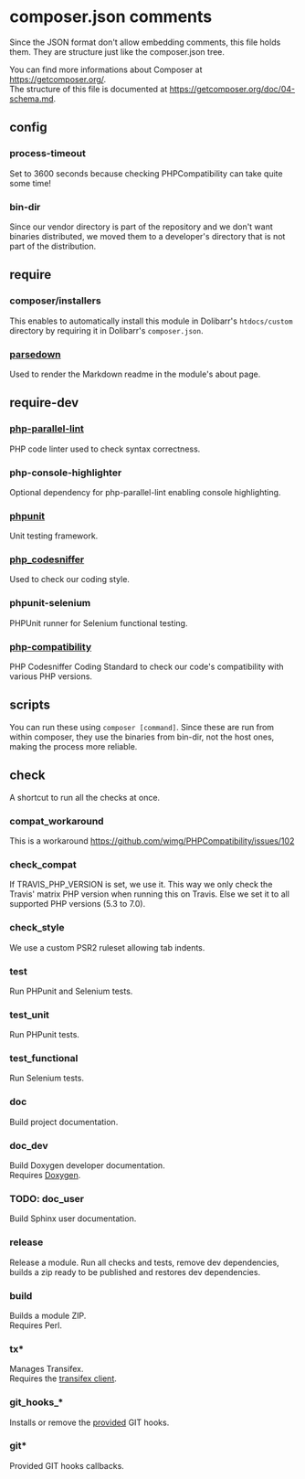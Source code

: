 # composer.json comments
Since the JSON format don't allow embedding comments, this file holds them.
They are structure just like the composer.json tree.

You can find more informations about Composer at https://getcomposer.org/.  
The structure of this file is documented at https://getcomposer.org/doc/04-schema.md. 

## config
### process-timeout
Set to 3600 seconds because checking PHPCompatibility can take quite some time!

### bin-dir
Since our vendor directory is part of the repository and we
don't want binaries distributed, we moved them to a developer's
directory that is not part of the distribution.

## require
### composer/installers
This enables to automatically install this module in Dolibarr's ```htdocs/custom``` directory by requiring it in Dolibarr's ```composer.json```.

### [parsedown](http://parsedown.org/)
Used to render the Markdown readme in the module's about page.

## require-dev
### [php-parallel-lint](https://github.com/JakubOnderka/PHP-Parallel-Lint)
PHP code linter used to check syntax correctness.

### php-console-highlighter
Optional dependency for php-parallel-lint enabling console highlighting.

### [phpunit](https://phpunit.de/)
Unit testing framework.

### [php_codesniffer](https://github.com/squizlabs/PHP_CodeSniffer)
Used to check our coding style.

### phpunit-selenium
PHPUnit runner for Selenium functional testing.

### [php-compatibility](https://github.com/squizlabs/PHP_CodeSniffer)
PHP Codesniffer Coding Standard to check our code's compatibility with various PHP versions.

## scripts
You can run these using ```composer [command]```.
Since these are run from within composer, they use the binaries from bin-dir,
not the host ones, making the process more reliable.

## check
A shortcut to run all the checks at once.

### compat_workaround
This is a workaround https://github.com/wimg/PHPCompatibility/issues/102

### check_compat
If TRAVIS_PHP_VERSION is set, we use it. This way we only check the Travis' matrix
PHP version when running this on Travis. Else we set it to all supported PHP versions
(5.3 to 7.0).

### check_style
We use a custom PSR2 ruleset allowing tab indents.

### test
Run PHPunit and Selenium tests.

### test_unit
Run PHPunit tests.

### test_functional
Run Selenium tests.

### doc
Build project documentation.

### doc_dev
Build Doxygen developer documentation.  
Requires [Doxygen](http://www.doxygen.org/).

### TODO: doc_user
Build Sphinx user documentation.

### release
Release a module.
Run all checks and tests, remove dev dependencies, builds a zip ready to be published and restores dev dependencies.

### build
Builds a module ZIP.  
Requires Perl.

### tx*
Manages Transifex.  
Requires the [transifex client](http://docs.transifex.com/client/).

### git_hooks_*
Installs or remove the [provided](dev/git-hooks) GIT hooks.

### git*
Provided GIT hooks callbacks.